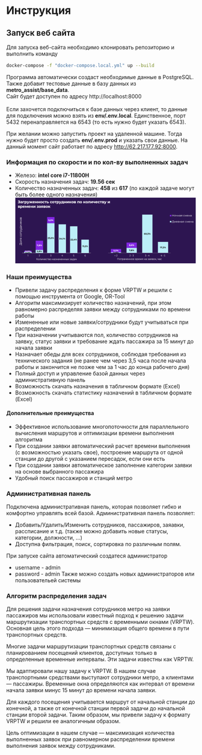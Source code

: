# Инструкция

## Запуск веб сайта


Для запуска веб-сайта необходимо клонировать репозиторию и выполнить команду
```sh
docker-compose -f "docker-compose.local.yml" up --build
```
Программа автоматически создаст необходимые данные в PostgreSQL. Также добавит тестовые данные в базу данных из <b>metro_assist/base_data</b>.<br>
Сайт будет доступен по адресу http://localhost:8000 <br><br>
Если захочется подключиться к базе данных через клиент, то данные для подключения можно взять из <b>env/.env.local</b>. Единственное, порт 5432 перенаправляется на 6543 (то есть нужно будет указать 6543).<br>

При желании можно запустить проект на удаленной машине. Тогда нужно будет просто создать <b>env/.env.prod</b> и указать свои данные.
На данный момент сайт работает по адресу http://62.217.177.92:8000.


### Информация по скорости и по кол-ву выполненных задач
 - Железо: <b>intel core i7-11800H</b>
 - Скорость назначения задач: <b>19.56 сек</b>
 - Количество назначенных задач: <b>458</b> из <b>617</b> (по каждой задаче могут быть более одного назначения)
 ![alt text](image.png)
### Наши преимущества
 - Привели задачу распределения к форме VRPTW и решили с помощью инструмента от Google, OR-Tool
 - Алгоритм максимизирует количество назначений, при этом равномерно распределяя заявки между сотрудниками по времени работы
 - Измененные или новые заявки/сотрудники будут учитываться при распределении
 - При назначении учитываются пол, количество сотрудников на заявку, статус заявки и требование ждать пассажира за 15 минут до начала заявки
 - Назначает обеды для всех сотрудников, соблюдая требования из технического задания (не ранее чем через 3,5 часа после начала работы и закончится не позже чем за 1 час до конца рабочего дня)
 - Полный доступ и управление базой данных через административную панель
 - Возможность скачать назначения в табличном формате (Excel)
 - Возможность скачать статистику назначений в табличном формате (Excel)
#### Дополнительные преимущества
 - Эффективное использование многопоточности для параллельного вычисления маршрутов и оптимизации времени выполнения алгоритма
 - При создании заявки автоматический расчет времени выполнения (с возможностью указать свое), построение маршрута от одной станции до другой с указанием пересадок, если они есть
 - При создании заявки автоматическое заполнение категории заявки на основе выбранного пассажира
 - Удобный поиск пассажиров и станций метро


### Административная панель
Подключена административная панель, которая позволяет гибко и комфортно управлять всей базой.
Административная панель позволяет:
 - Добавить/Удалить/Изменить сотрудников, пассажиров, заяавки, рассписание и т.д. (также можно добавить новые статусы, категории, должности, ...)
 - Доступна фильтрация, поиск, сортировка по различным полям.
 
При запуске сайта автоматический создатеся администратор
 - username - admin 
 - password - admin
Также можно создать новых администраторов или пользовательей системы


### Алгоритм распределения задач

Для решения задачи назначения сотрудников метро на заявки пассажиров мы использовали известный подход к решению задачи маршрутизации транспортных средств с временными окнами (VRPTW). Основная цель этого подхода — минимизация общего времени в пути транспортных средств.

Многие задачи маршрутизации транспортных средств связаны с планированием посещений клиентов, доступных только в определенные временные интервалы. Эти задачи известны как VRPTW.

Мы адаптировали нашу задачу к VRPTW. В нашем случае транспортными средствами выступают сотрудники метро, а клиентами — пассажиры. Временные окна определяются как интервал от времени начала заявки минус 15 минут до времени начала заявки.

Для каждого посещения учитывается маршрут от начальной станции до конечной, а также от конечной станции первой задачи до начальной станции второй задачи. Таким образом, мы привели задачу к формату VRPTW и решили ее аналогичным образом.

Цель оптимизации в нашем случае — максимизация количества выполненных заявок при равномерном распределении времени выполнения заявок между сотрудниками.

